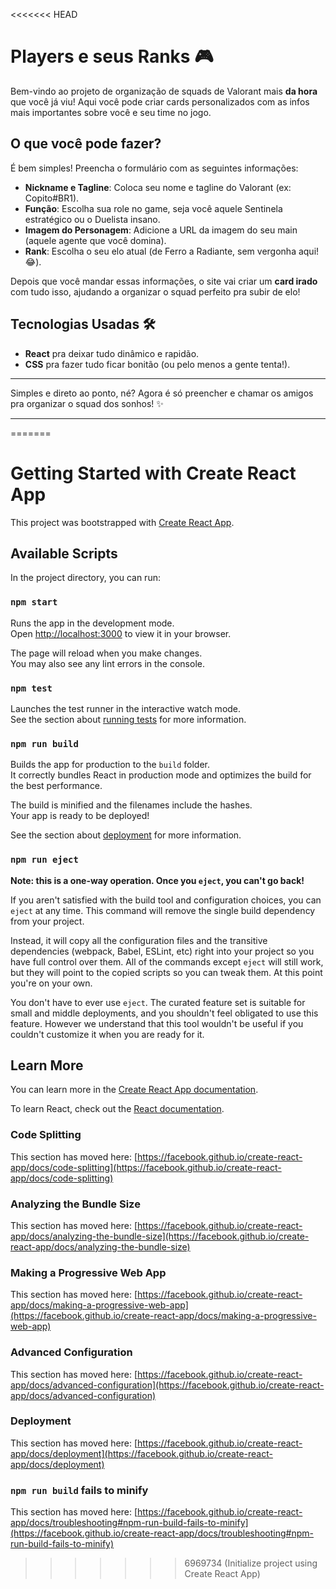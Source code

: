 <<<<<<< HEAD
# Players e seus Ranks 🎮

Bem-vindo ao projeto de organização de squads de Valorant mais **da hora** que você já viu! Aqui você pode criar cards personalizados com as infos mais importantes sobre você e seu time no jogo.

## O que você pode fazer?
É bem simples! Preencha o formulário com as seguintes informações:

- **Nickname e Tagline**: Coloca seu nome e tagline do Valorant (ex: Copito#BR1).
- **Função**: Escolha sua role no game, seja você aquele Sentinela estratégico ou o Duelista insano.
- **Imagem do Personagem**: Adicione a URL da imagem do seu main (aquele agente que você domina).
- **Rank**: Escolha o seu elo atual (de Ferro a Radiante, sem vergonha aqui! 😂).

Depois que você mandar essas informações, o site vai criar um **card irado** com tudo isso, ajudando a organizar o squad perfeito pra subir de elo!

## Tecnologias Usadas 🛠️
- **React** pra deixar tudo dinâmico e rapidão.
- **CSS** pra fazer tudo ficar bonitão (ou pelo menos a gente tenta!).
  
---

Simples e direto ao ponto, né? Agora é só preencher e chamar os amigos pra organizar o squad dos sonhos! ✨

---
=======
# Getting Started with Create React App

This project was bootstrapped with [Create React App](https://github.com/facebook/create-react-app).

## Available Scripts

In the project directory, you can run:

### `npm start`

Runs the app in the development mode.\
Open [http://localhost:3000](http://localhost:3000) to view it in your browser.

The page will reload when you make changes.\
You may also see any lint errors in the console.

### `npm test`

Launches the test runner in the interactive watch mode.\
See the section about [running tests](https://facebook.github.io/create-react-app/docs/running-tests) for more information.

### `npm run build`

Builds the app for production to the `build` folder.\
It correctly bundles React in production mode and optimizes the build for the best performance.

The build is minified and the filenames include the hashes.\
Your app is ready to be deployed!

See the section about [deployment](https://facebook.github.io/create-react-app/docs/deployment) for more information.

### `npm run eject`

**Note: this is a one-way operation. Once you `eject`, you can't go back!**

If you aren't satisfied with the build tool and configuration choices, you can `eject` at any time. This command will remove the single build dependency from your project.

Instead, it will copy all the configuration files and the transitive dependencies (webpack, Babel, ESLint, etc) right into your project so you have full control over them. All of the commands except `eject` will still work, but they will point to the copied scripts so you can tweak them. At this point you're on your own.

You don't have to ever use `eject`. The curated feature set is suitable for small and middle deployments, and you shouldn't feel obligated to use this feature. However we understand that this tool wouldn't be useful if you couldn't customize it when you are ready for it.

## Learn More

You can learn more in the [Create React App documentation](https://facebook.github.io/create-react-app/docs/getting-started).

To learn React, check out the [React documentation](https://reactjs.org/).

### Code Splitting

This section has moved here: [https://facebook.github.io/create-react-app/docs/code-splitting](https://facebook.github.io/create-react-app/docs/code-splitting)

### Analyzing the Bundle Size

This section has moved here: [https://facebook.github.io/create-react-app/docs/analyzing-the-bundle-size](https://facebook.github.io/create-react-app/docs/analyzing-the-bundle-size)

### Making a Progressive Web App

This section has moved here: [https://facebook.github.io/create-react-app/docs/making-a-progressive-web-app](https://facebook.github.io/create-react-app/docs/making-a-progressive-web-app)

### Advanced Configuration

This section has moved here: [https://facebook.github.io/create-react-app/docs/advanced-configuration](https://facebook.github.io/create-react-app/docs/advanced-configuration)

### Deployment

This section has moved here: [https://facebook.github.io/create-react-app/docs/deployment](https://facebook.github.io/create-react-app/docs/deployment)

### `npm run build` fails to minify

This section has moved here: [https://facebook.github.io/create-react-app/docs/troubleshooting#npm-run-build-fails-to-minify](https://facebook.github.io/create-react-app/docs/troubleshooting#npm-run-build-fails-to-minify)
>>>>>>> 6969734 (Initialize project using Create React App)
